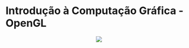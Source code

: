 # Introdução à Computação Gráfica - OpenGL
<div align="center">
  <img src="https://media.discordapp.net/attachments/962879321972813827/1009677606246957066/personagem-computacao-grafica.png">
</div>
